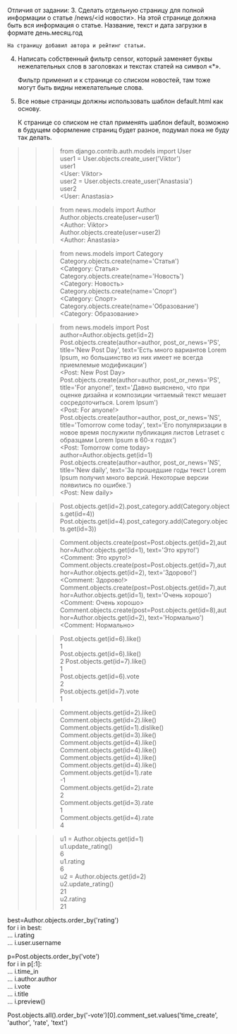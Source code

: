 Отличия от задании:
3. Сделать отдельную страницу для полной информации о статье /news/<id новости>.
На этой странице должна быть вся информация о статье. Название, текст и дата загрузки в формате день.месяц.год
    
    На страницу добавил автора и рейтинг статьи.
    
4. Написать собственный фильтр censor, который заменяет буквы нежелательных слов в заголовках и текстах статей на символ «*».
    
    Фильтр применил и к странице со списком новостей, там тоже могут быть видны нежелательные слова.
    
5. Все новые страницы должны использовать шаблон default.html как основу.

   К странице со списком не стал применять шаблон default, возможно в будущем оформление страниц будет разное, подумал пока не буду так делать.

>>> from django.contrib.auth.models import User  
>>> user1 = User.objects.create_user('Viktor')         
>>> user1  
<User: Viktor>  
>>> user2 = User.objects.create_user('Anastasia')      
>>> user2  
<User: Anastasia>  



>>> from news.models import Author   
>>> Author.objects.create(user=user1)     
<Author: Viktor>  
>>> Author.objects.create(user=user2)   
<Author: Anastasia>  



>>> from news.models import Category  
>>> Category.objects.create(name='Статья')   
<Category: Статья>  
>>> Category.objects.create(name='Новость')  
<Category: Новость>  
>>> Category.objects.create(name='Спорт')  
<Category: Спорт>  
>>> Category.objects.create(name='Образование')  
<Category: Образование>  



>>> from news.models import Post  
>>> author=Author.objects.get(id=2)  
>>> Post.objects.create(author=author, post_or_news='PS', title='New Post Day', text='Есть много вариантов Lorem Ipsum, но большинство из них имеет не всегда приемлемые модификации')   
<Post: New Post Day>  
>>> Post.objects.create(author=author, post_or_news='PS', title='For anyone!', text='Давно выяснено, что при оценке дизайна и композиции читаемый текст мешает сосредоточиться. Lorem Ipsum')    
<Post: For anyone!>  
>>> Post.objects.create(author=author, post_or_news='NS', title='Tomorrow come today', text='Его популяризации в новое время послужили публикация листов Letraset с образцами Lorem Ipsum в 60-х годах')  
<Post: Tomorrow come today>  
>>> author=Author.objects.get(id=1)   
>>> Post.objects.create(author=author, post_or_news='NS', title='New daily', text='За прошедшие годы текст Lorem Ipsum получил много версий. Некоторые версии появились по ошибке.')      
<Post: New daily>  



>>> Post.objects.get(id=2).post_category.add(Category.objects.get(id=4))  
>>> Post.objects.get(id=4).post_category.add(Category.objects.get(id=3))  


>>> Comment.objects.create(post=Post.objects.get(id=2),author=Author.objects.get(id=1), text='Это круто!')     
<Comment: Это круто!>  
>>> Comment.objects.create(post=Post.objects.get(id=7),author=Author.objects.get(id=2), text='Здорово!')  
<Comment: Здорово!>  
 >>> Comment.objects.create(post=Post.objects.get(id=7),author=Author.objects.get(id=1), text='Очень хорошо')  
<Comment: Очень хорошо>  
>>> Comment.objects.create(post=Post.objects.get(id=8),author=Author.objects.get(id=2), text='Нормально')     
<Comment: Нормально>  



>>> Post.objects.get(id=6).like()   
1  
>>> Post.objects.get(id=6).like()  
2
>>> Post.objects.get(id=7).like()  
1  
>>> Post.objects.get(id=6).vote   
2  
>>> Post.objects.get(id=7).vote  
1  


>>> Comment.objects.get(id=2).like()  
>>> Comment.objects.get(id=2).like()  
>>> Comment.objects.get(id=1).dislike()  
>>> Comment.objects.get(id=3).like()  
>>> Comment.objects.get(id=4).like()  
>>> Comment.objects.get(id=4).like()  
>>> Comment.objects.get(id=4).like()  
>>> Comment.objects.get(id=4).like()  
>>> Comment.objects.get(id=1).rate  
-1  
>>> Comment.objects.get(id=2).rate  
2  
>>> Comment.objects.get(id=3).rate  
1  
>>> Comment.objects.get(id=4).rate  
4  



>>> u1 = Author.objects.get(id=1)  
>>> u1.update_rating()  
6  
>>> u1.rating  
6  
>>> u2 = Author.objects.get(id=2)  
>>> u2.update_rating()  
21  
>>> u2.rating  
21  



best=Author.objects.order_by('rating')  
for i in best:  
...     i.rating  
...     i.user.username  



p=Post.objects.order_by('vote')  
for i in p[:1]:  		
...     i.time_in  
...     i.author.author  
...     i.vote  
...     i.title  
...     i.preview()  



Post.objects.all().order_by('-vote')[0].comment_set.values('time_create', 'author', 'rate', 'text')  
